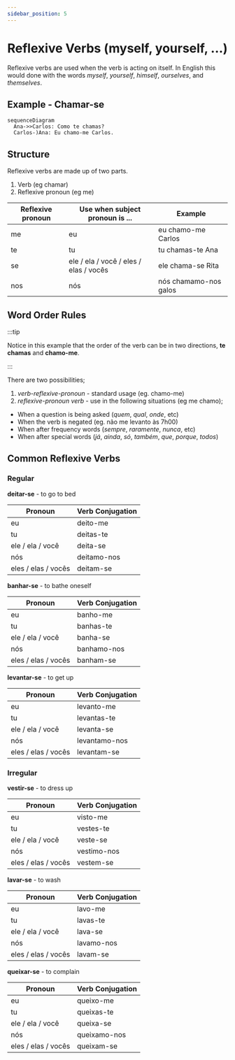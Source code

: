 ```yaml
---
sidebar_position: 5
---
```


# Reflexive Verbs (myself, yourself, ...)

Reflexive verbs are used when the verb is acting on itself. In English this would done with the words _myself_, _yourself_, _himself_, _ourselves_, and _themselves_.

## Example - Chamar-se

```mermaid
sequenceDiagram
  Ana->>Carlos: Como te chamas?
  Carlos-)Ana: Eu chamo-me Carlos.
```

## Structure

Reflexive verbs are made up of two parts.

1. Verb (eg chamar)
2. Reflexive pronoun (eg me)

| Reflexive pronoun | Use when subject pronoun is ...        | Example               |
| ----------------- | -------------------------------------- | --------------------- |
| me                | eu                                     | eu chamo-me Carlos    |
| te                | tu                                     | tu chamas-te Ana      |
| se                | ele / ela / você / eles / elas / vocês | ele chama-se Rita     |
| nos               | nós                                    | nós chamamo-nos galos |

## Word Order Rules

:::tip

Notice in this example that the order of the verb can be in two directions, **te chamas** and **chamo-me**.

:::

There are two possibilities;

1. _verb_-_reflexive-pronoun_ - standard usage (eg. chamo-me)
2. _reflexive-pronoun_ _verb_ - use in the following situations (eg me chamo);

- When a question is being asked (_quem_, _qual_, _onde_, etc)
- When the verb is negated (eg. não me levanto às 7h00)
- When after frequency words (_sempre_, _raramente_, _nunca_, etc)
- When after special words (_já_, _ainda_, _só_, _também_, _que_, _porque_, _todos_)

## Common Reflexive Verbs

### Regular

**deitar-se** - to go to bed

| Pronoun             | Verb Conjugation |
| ------------------- | ---------------- |
| eu                  | deito-me         |
| tu                  | deitas-te        |
| ele / ela / você    | deita-se         |
| nós                 | deitamo-nos      |
| eles / elas / vocês | deitam-se        |

**banhar-se** - to bathe oneself

| Pronoun             | Verb Conjugation |
| ------------------- | ---------------- |
| eu                  | banho-me         |
| tu                  | banhas-te        |
| ele / ela / você    | banha-se         |
| nós                 | banhamo-nos      |
| eles / elas / vocês | banham-se        |

**levantar-se** - to get up

| Pronoun             | Verb Conjugation |
| ------------------- | ---------------- |
| eu                  | levanto-me       |
| tu                  | levantas-te      |
| ele / ela / você    | levanta-se       |
| nós                 | levantamo-nos    |
| eles / elas / vocês | levantam-se      |

### Irregular

**vestir-se** - to dress up

| Pronoun             | Verb Conjugation |
| ------------------- | ---------------- |
| eu                  | visto-me         |
| tu                  | vestes-te        |
| ele / ela / você    | veste-se         |
| nós                 | vestimo-nos      |
| eles / elas / vocês | vestem-se        |

**lavar-se** - to wash

| Pronoun             | Verb Conjugation |
| ------------------- | ---------------- |
| eu                  | lavo-me          |
| tu                  | lavas-te         |
| ele / ela / você    | lava-se          |
| nós                 | lavamo-nos       |
| eles / elas / vocês | lavam-se         |

**queixar-se** - to complain

| Pronoun             | Verb Conjugation |
| ------------------- | ---------------- |
| eu                  | queixo-me        |
| tu                  | queixas-te       |
| ele / ela / você    | queixa-se        |
| nós                 | queixamo-nos     |
| eles / elas / vocês | queixam-se       |
